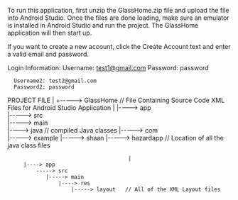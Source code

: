 
   
  To run this application, first unzip the GlassHome.zip file and upload the file into Android Studio. Once the files are done loading, make sure an emulator is installed in Android Studio and run the project. The GlassHome application will then start up. 
     
  If you want to create a new account, click the Create Account text and enter a valid email and password. 

  Login Information:
      Username: test1@gmail.com
      Password: password
      
      Username2: test2@gmail.com
      Password2: password
   
   PROJECT FILE
    |
    +-----> GlassHome     // File Containing Source Code XML Files for Android Studio Application
       |
          |----> app  
             |-----> src   
                |-----> main     
                     |----> java  // compiled Java classes
                        |-----> com   
                              |-----> example 
                                  |-----> shaan
                                      |-----> hazardapp // Location of all the java class files
                                      
                                          |
         |----> app   
             -----> src    
                |-----> main     
                    |----> res  
                        |-----> layout   // All of the XML Layout files 
                            
 
   




